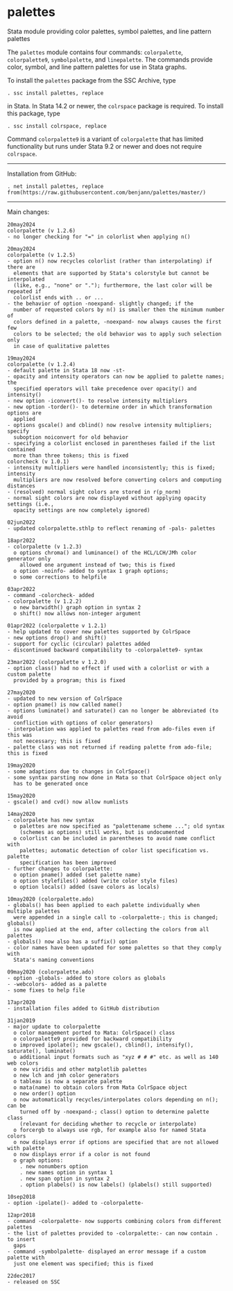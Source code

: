 # palettes

Stata module providing color palettes, symbol palettes, and line pattern
palettes

The `palettes` module contains four commands: `colorpalette`, `colorpalette9`,
`symbolpalette`, and `linepalette`. The commands provide color, symbol, and
line pattern palettes for use in Stata graphs.

To install the `palettes` package from the SSC Archive, type

    . ssc install palettes, replace

in Stata. In Stata 14.2 or newer, the `colrspace` package is required. To install this package, type

    . ssc install colrspace, replace

Command `colorpalette9` is a variant of `colorpalette` that has
limited functionality but runs under Stata 9.2 or newer and does not require 
`colrspace`.

---

Installation from GitHub:

    . net install palettes, replace from(https://raw.githubusercontent.com/benjann/palettes/master/)

---

Main changes:

    20may2024
    colorpalette (v 1.2.6)
    - no longer checking for "=" in colorlist when applying n()

    20may2024
    colorpalette (v 1.2.5)
    - option n() now recycles colorlist (rather than interpolating) if there are
      elements that are supported by Stata's colorstyle but cannot be interpolated
      (like, e.g., "none" or "."); furthermore, the last color will be repeated if
      colorlist ends with .. or ...
    - the behavior of option -noexpand- slightly changed; if the
      number of requested colors by n() is smaller then the minimum number of
      colors defined in a palette, -noexpand- now always causes the first few
      colors to be selected; the old behavior was to apply such selection only
      in case of qualitative palettes

    19may2024
    colorpalette (v 1.2.4)
    - default palette in Stata 18 now -st-
    - opacity and intensity operators can now be applied to palette names; the
      specified operators will take precedence over opacity() and intensity()
    - new option -iconvert()- to resolve intensity multipliers
    - new option -torder()- to determine order in which transformation options are
      applied
    - options gscale() and cblind() now resolve intensity multipliers; specify
      suboption noiconvert for old behavior
    - specifying a colorlist enclosed in parentheses failed if the list contained
      more than three tokens; this is fixed
    colorcheck (v 1.0.1)
    - intensity multipliers were handled inconsistently; this is fixed; intensity
      multipliers are now resolved before converting colors and computing distances
    - (resolved) normal sight colors are stored in r(p_norm)
    - normal sight colors are now displayed without applying opacity settings (i.e.,
      opacity settings are now completely ignored)

    02jun2022
    - updated colorpalette.sthlp to reflect renaming of -pals- palettes
    
    18apr2022
    - colorpalette (v 1.2.3)
      o options chroma() and luminance() of the HCL/LCH/JMh color generator only
        allowed one argument instead of two; this is fixed
      o option -noinfo- added to syntax 1 graph options;
      o some corrections to helpfile

    03apr2022
    - command -colorcheck- added
    - colorpalette (v 1.2.2)
      o new barwidth() graph option in syntax 2
      o shift() now allows non-integer argument

    01apr2022 (colorpalette v 1.2.1)
    - help updated to cover new palettes supported by ColrSpace
    - new options drop() and shift()
    - support for cyclic (circular) palettes added
    - discontinued backward compatibility to -colorpalette9- syntax

    23mar2022 (colorpalette v 1.2.0)
    - option class() had no effect if used with a colorlist or with a custom palette
      provided by a program; this is fixed

    27may2020
    - updated to new version of ColrSpace
    - option pname() is now called name()
    - options luminate() and saturate() can no longer be abbreviated (to avoid 
      confliction with options of color generators)
    - interpolation was applied to palettes read from ado-files even if this was
      not necessary; this is fixed
    - palette class was not returned if reading palette from ado-file; this is fixed
    
    19may2020
    - some adaptions due to changes in ColrSpace()
    - some syntax parsting now done in Mata so that ColrSpace object only
      has to be generated once
    
    15may2020
    - gscale() and cvd() now allow numlists
    
    14may2020
    - colorpalete has new syntax
      o palettes are now specified as "palettename scheme ..."; old syntax 
        (schemes as options) still works, but is undocumented
      o colorlist can be included in parentheses to avoid name conflict with
        palettes; automatic detection of color list specification vs. palette
        specification has been improved
    - further changes to colorpalette:
      o option pname() added (set palette name)
      o option stylefiles() added (write color style files)
      o option locals() added (save colors as locals)
    
    10may2020 (colorpalette.ado)
    - globals() has been applied to each palette individually when multiple palettes
      were appended in a single call to -colorpalette-; this is changed; globals() 
      is now applied at the end, after collecting the colors from all palettes
    - globals() now also has a suffix() option
    - color names have been updated for some palettes so that they comply with
      Stata's naming conventions
    
    09may2020 (colorpalette.ado)
    - option -globals- added to store colors as globals
    - -webcolors- added as a palette
    - some fixes to help file
    
    17apr2020
    - installation files added to GitHub distribution
    
    31jan2019
    - major update to colorpalette
      o color management ported to Mata: ColrSpace() class
      o colorpalette9 provided for backward compatibility
      o improved ipolate(); new gscale(), cblind(), intensify(), saturate(), luminate() 
      o additional input formats such as "xyz # # #" etc. as well as 140 web colors
      o new viridis and other matplotlib palettes
      o new lch and jmh color generators
      o tableau is now a separate palette
      o mata(name) to obtain colors from Mata ColrSpace object
      o new order() option
      o now automatically recycles/interpolates colors depending on n(); can be 
        turned off by -noexpand-; class() option to determine palette class 
        (relevant for deciding whether to recycle or interpolate)
      o forcergb to always use rgb, for example also for named Stata colors
      o now displays error if options are specified that are not allowed with palette
      o now displays error if a color is not found
      o graph options:
        . new nonumbers option
        . new names option in syntax 1
        . new span option in syntax 2
        . option plabels() is now labels() (plabels() still supported)

    10sep2018
    - option -ipolate()- added to -colorpalette-

    12apr2018
    - command -colorpalette- now supports combining colors from different palettes
    - the list of palettes provided to -colorpalette:- can now contain . to insert 
      gaps
    - command -symbolpalette- displayed an error message if a custom palette with 
      just one element was specified; this is fixed
  
    22dec2017
    - released on SSC

